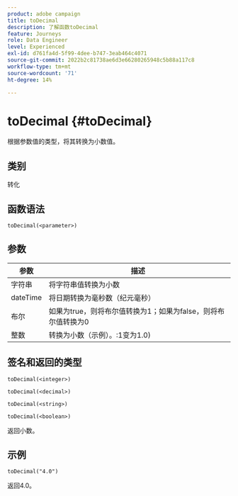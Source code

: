 ```yaml
---
product: adobe campaign
title: toDecimal
description: 了解函数toDecimal
feature: Journeys
role: Data Engineer
level: Experienced
exl-id: d761fa4d-5f99-4dee-b747-3eab464c4071
source-git-commit: 2022b2c81738ae6d3e66280265948c5b88a117c8
workflow-type: tm+mt
source-wordcount: '71'
ht-degree: 14%

---
```


# toDecimal {#toDecimal}

根据参数值的类型，将其转换为小数值。

## 类别

转化

## 函数语法

`toDecimal(<parameter>)`

## 参数

| 参数 | 描述 |
|--- |--- |
| 字符串 | 将字符串值转换为小数 |
| dateTime | 将日期转换为毫秒数（纪元毫秒） |
| 布尔 | 如果为true，则将布尔值转换为1；如果为false，则将布尔值转换为0 |
| 整数 | 转换为小数（示例）。:1变为1.0) |

## 签名和返回的类型

`toDecimal(<integer>)`

`toDecimal(<decimal>)`

`toDecimal(<string>)`

`toDecimal(<boolean>)`

返回小数。

## 示例

`toDecimal("4.0")`

返回4.0。
